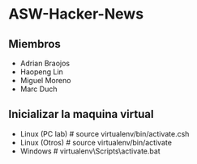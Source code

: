 # ASW-Hacker-News

Miembros
-------------
* Adrian Braojos
* Haopeng Lin
* Miguel Moreno
* Marc Duch

Inicializar la maquina virtual
-------------
* Linux (PC lab)
    \# source virtualenv/bin/activate.csh
* Linux (Otros)
    \# source virtualenv/bin/activate
* Windows
    \# virtualenv\Scripts\activate.bat

